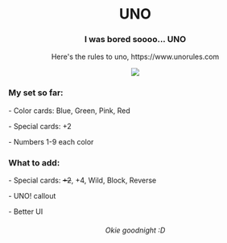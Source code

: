 <html>
	<body>
		<div align="center">
			<h1>UNO</h1>
			<h3>I was bored soooo... <b>UNO</b></h3>
			<p>Here's the rules to uno, https://www.unorules.com</p>
		</div>
		<div align="center">
            <img src="https://i.pinimg.com/originals/75/68/44/756844ff07f4e58cca2355e9fa135032.jpg"/>
        </div>
		<div align="left">
			<h3>My set so far:</h3>
			<p> - Color cards: Blue, Green, Pink, Red</p>
			<p> - Special cards: +2
			<p> - Numbers 1-9 each color</p>
		</div>
		<div align="left">
			<h3>What to add:</h3>
			<p> - Special cards: <s>+2</s>, +4, Wild, Block, Reverse</p>
			<p> - UNO! callout</p>
			<p> - Better UI</p>
		</div>
		<div align="center">
			<h6>Okie goodnight :D</h6>
		</div>
	</body>
</html>
